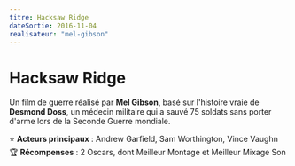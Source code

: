```yaml
---
titre: Hacksaw Ridge
dateSortie: 2016-11-04
realisateur: "mel-gibson"
---
```


# Hacksaw Ridge

Un film de guerre réalisé par **Mel Gibson**, basé sur l'histoire vraie de **Desmond Doss**, un médecin militaire qui a sauvé 75 soldats sans porter d'arme lors de la Seconde Guerre mondiale.

⭐ **Acteurs principaux** : Andrew Garfield, Sam Worthington, Vince Vaughn  
🏆 **Récompenses** : 2 Oscars, dont Meilleur Montage et Meilleur Mixage Son
